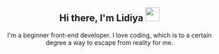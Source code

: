 <h2 align="center">Hi there, I'm Lidiya 
<img src="https://github.com/blackcater/blackcater/raw/main/images/Hi.gif" height="32"/></h2>
<p align="center">I'm a beginner front-end developer. I love coding, which is to a certain degree a way to escape from reality for me.</p>
<!--
**kglidiya/kglidiya** is a ✨ _special_ ✨ repository because its `README.md` (this file) appears on your GitHub profile.

Here are some ideas to get you started:

- 🔭 I’m currently working on ...
- 🌱 I’m currently learning ...
- 👯 I’m looking to collaborate on ...
- 🤔 I’m looking for help with ...
- 💬 Ask me about ...
- 📫 How to reach me: ...
- 😄 Pronouns: ...
- ⚡ Fun fact: ...
-->

